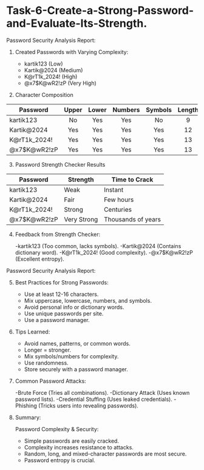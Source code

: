 # Task-6-Create-a-Strong-Password-and-Evaluate-Its-Strength.


Password Security Analysis Report:

 1. Created Passwords with Varying Complexity:
    - kartik123 (Low)
    - Kartik@2024 (Medium)
    - K@rT1k_2024! (High)
    - @x7$K@wR2!zP (Very High)
      
 2. Character Composition

 | Password         | Upper | Lower | Numbers | Symbols | Length |
 |------------------|:-----:|:-----:|:-------:|:-------:|:------:|
 | kartik123        | No    | Yes   | Yes     | No      | 9      |
 | Kartik@2024      | Yes   | Yes   | Yes     | Yes     | 12     |
 | K@rT1k_2024!     | Yes   | Yes   | Yes     | Yes     | 13     |
 | @x7$K@wR2!zP     | Yes   | Yes   | Yes     | Yes     | 13     |

 3. Password Strength Checker Results

 | Password         | Strength     | Time to Crack       |
 |------------------|--------------|----------------------|
 | kartik123        | Weak         | Instant              |
 | Kartik@2024      | Fair         | Few hours            |
 | K@rT1k_2024!     | Strong       | Centuries            |
 | @x7$K@wR2!zP     | Very Strong  | Thousands of years   |


 4. Feedback from Strength Checker:
    
      -kartik123 (Too common, lacks symbols).
      -Kartik@2024  (Contains dictionary word).
      -K@rT1k_2024! (Good complexity).
      -@x7$K@wR2!zP (Excellent entropy).


Password Security Analysis Report:


 5. Best Practices for Strong Passwords:
 
      - Use at least 12-16 characters.
      - Mix uppercase, lowercase, numbers, and symbols.
      - Avoid personal info or dictionary words.
      - Use unique passwords per site.
      - Use a password manager.
 

 6. Tips Learned:

      - Avoid names, patterns, or common words.
      - Longer = stronger.
      - Mix symbols/numbers for complexity.
      - Use randomness.
      - Store securely with a password manager.
 
 
 7. Common Password Attacks:
    
      -Brute Force (Tries all combinations).
      -Dictionary Attack (Uses known password lists).
      -Credential Stuffing (Uses leaked credentials).
      -Phishing (Tricks users into revealing passwords).
 
 
 8. Summary:
     
    Password Complexity & Security:
    
      - Simple passwords are easily cracked.
      - Complexity increases resistance to attacks.
      - Random, long, and mixed-character passwords are most secure.
      - Password entropy is crucial.
